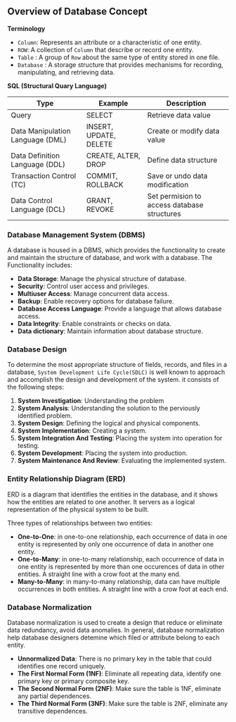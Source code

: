 ## Overview of Database Concept 

**Terminology**

- `Column`:  Represents an attribute or a characteristic of one entity.
- `ROW`: A collection of `Column` that describe or record one entity.
- `Table` :  A group of `Row` about the same type of entity stored in one file.
- `Database` :  A storage structure that provides mechanisms for recording, manipulating, and retrieving data.

**SQL (Structural Quary Language)**

| Type                             | Example                | Description                                 |
| -------------------------------- | ---------------------- | ------------------------------------------- |
| Query                            | SELECT                 | Retrieve data value                         |
| Data Manipulation Language (DML) | INSERT, UPDATE, DELETE | Create or modify data value                 |
| Data Definition Language (DDL)   | CREATE, ALTER, DROP    | Define data structure                       |
| Transaction Control (TC)         | COMMIT, ROLLBACK       | Save or undo data modification              |
| Data Control Language (DCL)      | GRANT, REVOKE          | Set permision to access database structures |



### Database Management System (DBMS)

A database is housed in a DBMS, which provides the functionality to create and maintain the structure of database, and work with a database. The Functionality includes:

- **Data Storage**:   Manage the physical structure of database.
- **Security**:  Control user access and privileges.
- **Multiuser Access**:  Manage concurrent data access.
- **Backup**:  Enable recovery options for database failure.
- **Database Access Language**:  Provide a language that allows database access.
- **Data Integrity**:  Enable constraints or checks on data.
- **Data dictionary**: Maintain information about database structure.



### Database Design

To determine the most appropriate structure of fields, records, and files in a database, `System Development Life Cycle(SDLC)` is well known to approach and accomplish the design and development of the system. it consists of the following steps:

1. **System Investigation**:  Understanding the problem
2. **System Analysis**:  Understanding the solution to the perviously identified problem.
3. **System Design**:  Defining the logical and physical components.
4. **System Implementation**:  Creating a system.
5. **System Integration And Testing**:  Placing the system into operation for testing.
6. **System Development**:  Placing the system into production.
7. **System Maintenance And Review**: Evaluating the implemented system.



### Entity Relationship Diagram (ERD)

ERD is a diagram that identifies the entities in the database, and it shows how the entities are related to one another. It servers as a logical representation of the physical system to be built.

Three types of relationships between two entities:

- **One-to-One**:  in one-to-one relationship, each occurrence of data in one entity is represented by only one occurrence of data in another one entity.
- **One-to-Many**:  in one-to-many relationship, each occurrence of data in one entity is represented by more than one occurences of data in other entities. A straight line with a crow foot at the many end.
- **Many-to-Many**:  in many-to-many relationship, data can have multiple occurrences in both entities. A straight line with a crow foot at each end.



### Database Normalization

Database normalization is used to create a design that reduce or eliminate data redundancy, avoid data anomalies. In general, database normalization help database designers detemine which filed or attribute belong to each entity.

-  **Unnormalized Data**:  There is no primary key in the table that could identifies one record uniquely.
- **The First Normal Form (1NF)**:  Eliminate all repeating data, identify one primary key or primary composite key.
- **The Second Normal Form (2NF)**:  Make sure the table is 1NF, eliminate any partial dependences.
- **The Third Normal Form (3NF)**:  Make sure the table is 2NF, eliminate any transitive dependences.

